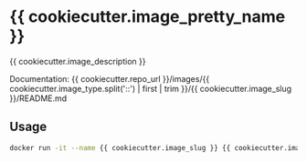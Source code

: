 # {{ cookiecutter.image_pretty_name }}

{{ cookiecutter.image_description }}

Documentation: {{ cookiecutter.repo_url }}/images/{{ cookiecutter.image_type.split('::') | first | trim }}/{{ cookiecutter.image_slug }}/README.md

## Usage

```sh
docker run -it --name {{ cookiecutter.image_slug }} {{ cookiecutter.image_slug }}
```
